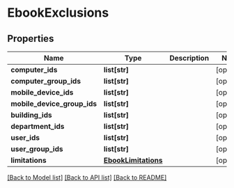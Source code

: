 # EbookExclusions

## Properties
Name | Type | Description | Notes
------------ | ------------- | ------------- | -------------
**computer_ids** | **list[str]** |  | [optional] 
**computer_group_ids** | **list[str]** |  | [optional] 
**mobile_device_ids** | **list[str]** |  | [optional] 
**mobile_device_group_ids** | **list[str]** |  | [optional] 
**building_ids** | **list[str]** |  | [optional] 
**department_ids** | **list[str]** |  | [optional] 
**user_ids** | **list[str]** |  | [optional] 
**user_group_ids** | **list[str]** |  | [optional] 
**limitations** | [**EbookLimitations**](EbookLimitations.md) |  | [optional] 

[[Back to Model list]](../README.md#documentation-for-models) [[Back to API list]](../README.md#documentation-for-api-endpoints) [[Back to README]](../README.md)


